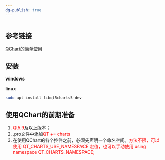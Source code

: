 ```yaml
---
dg-publish: true
---
```

```toc
```
## 参考链接
[QChart的简单使用](https://blog.csdn.net/weixin_43450564/article/details/112370125)

## 安装
**windows**

**linux**

```bash
sudo apt install libqt5charts5-dev
```
 

## 使用QChart的前期准备
1. <font color=#FF0000> Qt5.9</font>及以上版本；
2. .pro文件中添加<font color=#FF0000>QT += charts</font>
3. 在使用QChart的各个控件之前，必须先声明一个命名空间。<font color=#FF0000>方法不限，可以使用 QT_CHARTS_USE_NAMESPACE 宏值，也可以手动使用 using namespace QT_CHARTS_NAMESPACE;</font>
